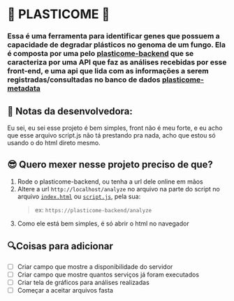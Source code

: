 # 🍄 PLASTICOME 🍄
### Essa é uma ferramenta para identificar genes que possuem a capacidade de degradar plásticos no genoma de um fungo. Ela é composta por uma pelo [plasticome-backend](https://github.com/blueevee/plasticome-backend) que se caracteriza por uma API que faz as análises recebidas por esse front-end, e uma api que lida com as informações a serem registradas/consultadas no banco de dados [plasticome-metadata](https://github.com/blueevee/plasticome-metadata)

## 💙 Notas da desenvolvedora:
Eu sei, eu sei esse projeto é bem simples, front não é meu forte, e eu acho que esse arquivo script.js não tá prestando pra nada, acho que estou só usando o do html direto mesmo.


## 😎 Quero mexer nesse projeto preciso de que?
1. Rode o plasticome-backend, ou tenha a url dele online em mãos
2. Altere a url `http://localhost/analyze` no arquivo na parte do script no arquivo [`index.html`](./index.html) ou [`script.js`](./scripts.js), pela sua:
    > ex: `https://plasticome-backend/analyze`
3. Como ele está bem simples, é só abrir o html no navegador

## 🔍Coisas para adicionar
 - [ ] Criar campo que mostre a disponibilidade do servidor
 - [ ] Criar campo que mostre quantos serviços já foram executados
 - [ ] Criar tela de gráficos para análises realizadas
 - [ ] Começar a aceitar arquivos fasta